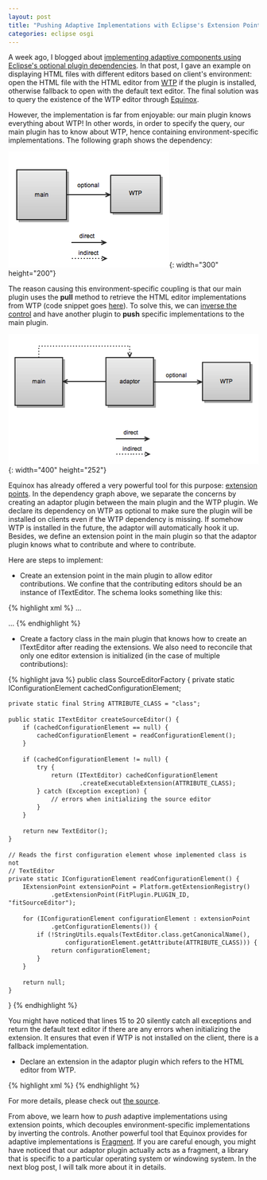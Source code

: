 ```yaml
---
layout: post
title: "Pushing Adaptive Implementations with Eclipse's Extension Points"
categories: eclipse osgi
---
```


A week ago, I blogged about [implementing adaptive components using Eclipse's optional plugin dependencies][1]. In that post, I gave an example on displaying HTML files with different editors based on client's environment: open the HTML file with the HTML editor from [WTP][2] if the plugin is installed, otherwise fallback to open with the default text editor. The final solution was to query the existence of the WTP editor through [Equinox][3].

<!--more-->

However, the implementation is far from enjoyable: our main plugin knows everything about WTP! In other words, in order to specify the query, our main plugin has to know about WTP, hence containing environment-specific implementations. The following graph shows the dependency:
	
![pull method](/images/posts/pull.png){: width="300" height="200"}

The reason causing this environment-specific coupling is that our main plugin uses the **pull** method to retrieve the HTML editor implementations from WTP (code snippet goes [here][1]). To solve this, we can [inverse the control][4] and have another plugin to **push** specific implementations to the main plugin.

![push method](/images/posts/push.png){: width="400" height="252"}

Equinox has already offered a very powerful tool for this purpose: [extension points][5]. In the dependency graph above, we separate the concerns by creating an adaptor plugin between the main plugin and the WTP plugin. We declare its dependency on WTP as optional to make sure the plugin will be installed on clients even if the WTP dependency is missing. If somehow WTP is installed in the future, the adaptor will automatically hook it up. Besides, we define an extension point in the main plugin so that the adaptor plugin knows what to contribute and where to contribute.

Here are steps to implement:

* Create an extension point in the main plugin to allow editor contributions. We confine that the contributing editors should be an instance of ITextEditor. The schema looks something like this:

{% highlight xml %}
<element name="extension">
  <complextype>
    <sequence>
	  <element ref="sourceEditor"></element>
    </sequence>
	...
  </complextype>
</element>

<element name="sourceEditor">
  <complextype>
    <attribute name="id" type="string" use="required">
	  ...
	</attribute>
    <attribute name="class" type="string" use="required">
	  <annotation>
	    <appinfo>
		  <meta.attribute kind="java" basedon=":org.eclipse.ui.texteditor.ITextEditor"/>
	    </appinfo>
      </annotation>
    </attribute>
  </complextype>
</element>
{% endhighlight %}

* Create a factory class in the main plugin that knows how to create an ITextEditor after reading the extensions. We also need to reconcile that only one editor extension is initialized (in the case of multiple contributions):

{% highlight java %}
public class SourceEditorFactory {
	private static IConfigurationElement cachedConfigurationElement;

	private static final String ATTRIBUTE_CLASS = "class";

	public static ITextEditor createSourceEditor() {
		if (cachedConfigurationElement == null) {
			cachedConfigurationElement = readConfigurationElement();
		}

		if (cachedConfigurationElement != null) {
			try {
				return (ITextEditor) cachedConfigurationElement
						.createExecutableExtension(ATTRIBUTE_CLASS);
			} catch (Exception exception) {
				// errors when initializing the source editor
			}
		}

		return new TextEditor();
	}

	// Reads the first configuration element whose implemented class is not
	// TextEditor
	private static IConfigurationElement readConfigurationElement() {
		IExtensionPoint extensionPoint = Platform.getExtensionRegistry()
				.getExtensionPoint(FitPlugin.PLUGIN_ID, "fitSourceEditor");

		for (IConfigurationElement configurationElement : extensionPoint
				.getConfigurationElements()) {
			if (!StringUtils.equals(TextEditor.class.getCanonicalName(),
					configurationElement.getAttribute(ATTRIBUTE_CLASS))) {
				return configurationElement;
			}
		}

		return null;
	}
}
{% endhighlight %}

You might have noticed that lines 15 to 20 silently catch all exceptions and return the default text editor if there are any errors when initializing the extension. It ensures that even if WTP is not installed on the client, there is a fallback implementation.

* Declare an extension in the adaptor plugin which refers to the HTML editor from WTP.

{% highlight xml %}
<extension point="com.luxoft.eclipse.fit.runner.fitSourceEditor">
  <sourceeditor class="org.eclipse.wst.sse.ui.StructuredTextEditor" 
		id="com.luxoft.eclipse.fit.runner.optional.wtpHTMLEditor"/>
</extension>
{% endhighlight %}

For more details, please check out [the source][6]. 

From above, we learn how to *push* adaptive implementations using extension points, which decouples environment-specific implementations by inverting the controls. Another powerful tool that Equinox provides for adaptive implementations is [Fragment][7]. If you are careful enough, you might have noticed that our adaptor plugin actually acts as a fragment, a library that is specific to a particular operating system or windowing system. In the next blog post, I will talk more about it in details.

[1]: /2010/04/07/adaptive-implementations-with-eclipses-optional-plugin-dependencies.html
[2]: http://www.eclipse.org/webtools/
[3]: http://www.eclipse.org/equinox/
[4]: http://en.wikipedia.org/wiki/Inversion_of_control
[5]: http://wiki.eclipse.org/FAQ_What_are_extensions_and_extension_points%3F
[6]: http://fitpro.svn.sourceforge.net/viewvc/fitpro/Eclipse/trunk/
[7]: http://wiki.eclipse.org/FAQ_What_is_a_plug-in_fragment%3F
